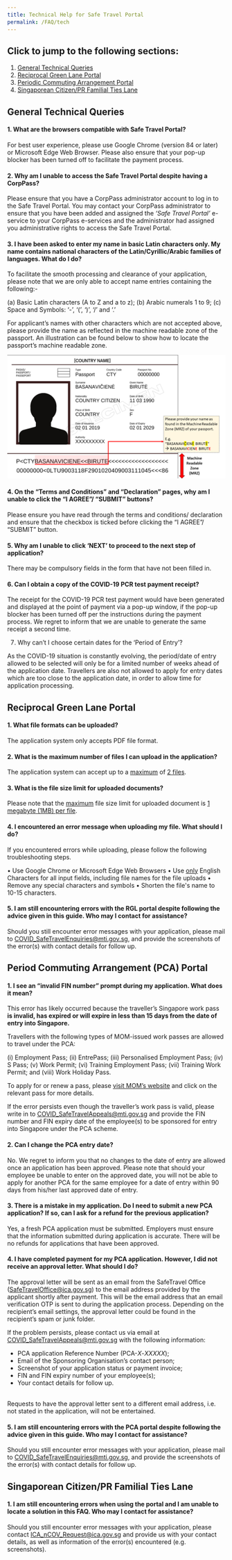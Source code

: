 ```yaml
---
title: Technical Help for Safe Travel Portal
permalink: /FAQ/tech
---
```



## Click to jump to the following sections:

<div id="top"></div>

1. [General Technical Queries](#GenTechQuery)
2. [Reciprocal Green Lane Portal](#RGLTech)
3. [Periodic Commuting Arrangement Portal](#PCATech)
4. [Singaporean Citizen/PR Familial Ties Lane](#SCPRFamTiesLane)

<div id="GenTechQuery"></div>

## General Technical Queries

#### 1. What are the browsers compatible with Safe Travel Portal?

For best user experience, please use Google Chrome (version 84 or later) or Microsoft Edge Web Browser. Please also ensure that your pop-up blocker has been turned off to facilitate the payment process.

#### 2. Why am I unable to access the Safe Travel Portal despite having a CorpPass?

Please ensure that you have a CorpPass administrator account to log in to the Safe Travel Portal. You may contact your CorpPass administrator to ensure that you have been added and assigned the <i>‘Safe Travel Portal’</i> e-service to your CorpPass e-services and the administrator had assigned you administrative rights to access the Safe Travel Portal. 

#### 3. I have been asked to enter my name in basic Latin characters only. My name contains national characters of the Latin/Cyrillic/Arabic families of languages. What do I do?

To facilitate the smooth processing and clearance of your application, please note that we are only able to accept name entries containing the following:-

(a) Basic Latin characters (A to Z and a to z);
(b) Arabic numerals 1 to 9;
(c) Space and Symbols: ‘-’, ‘(’, ‘)’, ‘/’ and ‘.’

For applicant’s names with other characters which are not accepted above, please provide the name as reflected in the machine readable zone of the passport. An illustration can be found below to show how to locate the passport’s machine readable zone.

<img src="images/MRZ.png" style="width:auto; height:auto;">


#### 4. On the “Terms and Conditions” and “Declaration” pages, why am I unable to click the “I AGREE”/ “SUBMIT” buttons?

Please ensure you have read through the terms and conditions/ declaration and ensure that the checkbox is ticked before clicking the “I AGREE”/ “SUBMIT” button.

#### 5. Why am I unable to click ‘NEXT’ to proceed to the next step of application?

There may be compulsory fields in the form that have not been filled in.

#### 6. Can I obtain a copy of the COVID-19 PCR test payment receipt?

The receipt for the COVID-19 PCR test payment would have been generated and displayed at the point of payment via a pop-up window, if the pop-up blocker has been turned off per the instructions during the payment process. We regret to inform that we are unable to generate the same receipt a second time.

7. Why can’t I choose certain dates for the ‘Period of Entry’?

As the COVID-19 situation is constantly evolving, the period/date of entry allowed to be selected will only be for a limited number of weeks ahead of the application date. Travellers are also not allowed to apply for entry dates which are too close to the application date, in order to allow time for application processing.

<div id="RGLTech"></div>

## Reciprocal Green Lane Portal

#### 1.	What file formats can be uploaded?

The application system only accepts PDF file format.


#### 2.	 What is the maximum number of files I can upload in the application?

The application system can accept up to a <u>maximum</u> of <u>2 files</u>.


#### 3.	What is the file size limit for uploaded documents?

Please note that the <u>maximum</u> file size limit for uploaded document is <u>1 megabyte (1MB) per file</u>.   


#### 4.	I encountered an error message when uploading my file. What should I do?

If you encountered errors while uploading, please follow the following troubleshooting steps.

•	Use Google Chrome or Microsoft Edge Web Browsers
•	Use <u>only</u> English Characters for all input fields, including file names for the file uploads
•	Remove any special characters and symbols
•	Shorten the file's name to 10-15 characters.

#### 5. I am still encountering errors with the RGL portal despite following the advice given in this guide. Who may I contact for assistance?

Should you still encounter error messages with your application, please mail to <COVID_SafeTravelEnquiries@mti.gov.sg>, and provide the screenshots of the error(s) with contact details for follow up.


<div id="PCATech"></div>

## Period Commuting Arrangement (PCA) Portal

#### 1. I see an “invalid FIN number” prompt during my application. What does it mean?

This error has likely occurred because the traveller’s Singapore work pass <b>is invalid, has expired or will expire in less than 15 days from the date of entry into Singapore.</b>  

Travellers with the following types of MOM-issued work passes are allowed to travel under the PCA: 

(i) Employment Pass; 
(ii) EntrePass; 
(iii) Personalised Employment Pass; 
(iv) S Pass; 
(v) Work Permit; 
(vi) Training Employment Pass; 
(vii) Training Work Permit; and 
(viii) Work Holiday Pass. 

To apply for or renew a pass, please <a href="https://www.mom.gov.sg/passes-and-permits">visit MOM’s website</a> and click on the relevant pass for more details.

If the error persists even though the traveller’s work pass is valid, please write in to <COVID_SafeTravelAppeals@mti.gov.sg> and provide the FIN number and FIN expiry date of the employee(s) to be sponsored for entry into Singapore under the PCA scheme.

#### 2. Can I change the PCA entry date?

No. We regret to inform you that no changes to the date of entry are allowed once an application has been approved. Please note that should your employee be unable to enter on the approved date, you will not be able to apply for another PCA for the same employee for a date of entry within 90 days from his/her last approved date of entry.

#### 3. There is a mistake in my application. Do I need to submit a new PCA application? If so, can I ask for a refund for the previous application?

Yes, a fresh PCA application must be submitted. Employers must ensure that the information submitted during application is accurate. There will be no refunds for applications that have been approved.

#### 4. I have completed payment for my PCA application. However, I did not receive an approval letter. What should I do?

The approval letter will be sent as an email from the SafeTravel Office (SafeTravelOffice@ica.gov.sg) to the email address provided by the applicant shortly after payment. This will be the email address that an email verification OTP is sent to during the application process. Depending on the recipient’s email settings, the approval letter could be found in the recipient’s spam or junk folder.

If the problem persists, please contact us via email at <COVID_SafeTravelAppeals@mti.gov.sg> with the following information:
<br>
<ul>
<li>PCA application Reference Number (PCA-<i>X</i>-<i>XXXXX</i>);</li>
<li>Email of the Sponsoring Organisation’s contact person;</li>
<li>Screenshot of your application status or payment invoice;</li>
<li>FIN and FIN expiry number of your employee(s);</li>
<li>Your contact details for follow up.</li>
</ul>
<br>
Requests to have the approval letter sent to a different email address, i.e. not stated in the application, will not be entertained.

#### 5. I am still encountering errors with the PCA portal despite following the advice given in this guide. Who may I contact for assistance?

Should you still encounter error messages with your application, please mail to <COVID_SafeTravelEnquiries@mti.gov.sg>, and provide the screenshots of the error(s) with contact details for follow up.

<div id="SCPRFamTiesLane"></div>

## Singaporean Citizen/PR Familial Ties Lane

#### 1.	I am still encountering errors when using the portal and I am unable to locate a solution in this FAQ. Who may I contact for assistance?

Should you still encounter error messages with your application, please contact <ICA_nCOV_Request@ica.gov.sg> and provide us with your contact details, as well as information of the error(s) encountered (e.g. screenshots).
